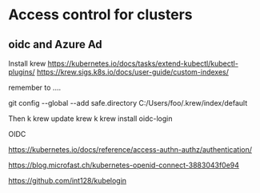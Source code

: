 # Access control for clusters

## oidc and Azure Ad

Install krew
https://kubernetes.io/docs/tasks/extend-kubectl/kubectl-plugins/
https://krew.sigs.k8s.io/docs/user-guide/custom-indexes/

remember to ....

git config --global --add safe.directory C:/Users/foo/.krew/index/default

Then k krew update krew
k krew install oidc-login


OIDC

https://kubernetes.io/docs/reference/access-authn-authz/authentication/

https://blog.microfast.ch/kubernetes-openid-connect-3883043f0e94

https://github.com/int128/kubelogin

